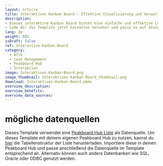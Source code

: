 ```yaml
---
layout: article
title: Interaktives Kanban Board – Effektive Visualisierung und Verwaltung von Aufgaben
description: 
- Dieses interaktive Kanban Board bietet eine einfache und effektive Lösung zur Visualisierung und Verwaltung von Aufgaben. Das Kanban Board besteht aus vier Spalten, in denen Karten übersichtlich organisiert werden können. Die Karten lassen sich mittels Drag-and-Drop flexibel verschieben, um den Fortschritt von Aufgaben schnell und intuitiv darzustellen. Neue Karten können problemlos angelegt werden, wobei für jede Karte ein Titel, eine Beschreibung und eine Farbe vergeben werden können, um die Aufgaben individuell zu kennzeichnen und zu priorisieren. Dieses Kanban Board ermöglicht es Teams, ihre Aufgaben visuell zu verfolgen und zu verwalten, was die Transparenz und Effizienz im Arbeitsprozess erheblich steigert.
- Lade dir das Template jetzt kostenlos herunter und passe es auf deine individuellen Bedürfnisse an. Für eine noch bessere Anpassbarkeit haben wir alle benötigten Scripte mit unserem Low-Code-Editor und Building Blocks umgesetzt.
lang: de
weight: 682
isDraft: false
ref: Interactive-Kanban-Board
category:
  - Alle
  - Lean Management
  - Peakboard Hub
  - Interaktion
image: Interaktives-Kanban-Board.png
image_thumbnail: Interaktives-Kanban-Board_thumbnail.png
download: Interaktives-Kanban-Board.pbmx
overview_description:
overview_benefits:
overview_data_sources:
---
```

# mögliche datenquellen
Dieses Template verwendet eine <a href="https://peakboard.com/produkt/peakboard-hub/<" class="inline">Peakboard Hub Liste</a> als Datenquelle. Um dieses Template mit deinem eigenen Peakboard Hub zu nutzen, kannst du <a href="KanbanCards.csv" class="inline" download>hier</a> die Tabellenstruktur der Liste herunterladen. Importiere diese in deinen Peakboard Hub und passe anschließend die Datenquelle im Template entsprechend an. Alternativ können auch andere Datenbanken wie SQL, Oracle oder ODBC genutzt werden.
